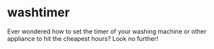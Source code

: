 # washtimer
Ever wondered how to set the timer of your washing machine or other appliance to hit the cheapest hours? Look no further!
